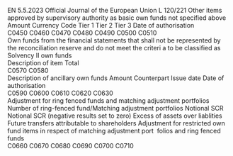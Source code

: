 EN  5.5.2023 Official Journal of the European Union L 120/221
 Other items approved by supervisory authority as basic own funds 
not specified above  Amount  Currency Code  Tier 1  Tier 2  Tier 3  Date of 
authorisation  
C0450  C0460  C0470  C0480  C0490  C0500  C0510  
Own funds from the financial statements that shall not be represented by the reconciliation reserve and do not meet the criteri a to be classified as Solvency II own 
funds  
Description of item  Total  
C0570  C0580  
Description of ancillary own funds  Amount  Counterpart  Issue date  Date of authorisation  
C0590  C0600  C0610  C0620  C0630  
Adjustment for ring fenced funds and matching adjustment portfolios  
Number of ring-fenced fund/Matching adjustment portfolios  Notional SCR  Notional SCR 
(negative 
results set to 
zero)  Excess of assets 
over liablities  Future transfers 
attributable to 
shareholders  Adjustment for 
restricted own 
fund items in 
respect of 
matching 
adjustment port ­
folios and ring 
fenced funds  
C0660  C0670  C0680  C0690  C0700  C0710